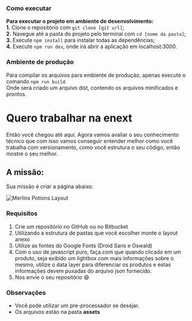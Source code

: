 ### Como executar
**Para executar o projeto em ambiente de desenvolvimento:**  
**1.** Clone o repositório com `git clone [git url]`;  
**2.** Navegue até a pasta do projeto pelo terminal com `cd [nome da pasta]`;  
**3.** Execute `npm install` para instalar todas as dependências;  
**4.** Execute `npm run dev`, onde irá abrir a aplicação em localhost:3000.

### Ambiente de produção
Para compilar os arquivos para embiente de produção, apenas execute o comando `npm run build`.  
Onde será criado um arquivo dist, contendo os arquivos minificados e prontos.

# Quero trabalhar na enext

Então você chegou até aqui. Agora vamos avaliar o seu conhecimento técnico que com isso vamos conseguir entender melhor como você trabalha com versionamento, como você estrutura o seu código, então mostre o seu melhor.

## A missão:

Sua missão é criar a página abaixo:

![Merlins Potions Layout](assets/potions-layout.png)

### Requisitos

1. Crie um repositório no GitHub ou no Bitbucket
1. Utilizando a estrutura de pastas que você escolher monte o layout anexo
1. Utilize as fontes do Google Fonts (Droid Sans e Oswald)
1. Com o uso de javascript puro, faça com que quando clicado em um produto, seja exibido um lightbox com mais informações sobre o mesmo, utilize o data layer para diferenciar os produtos e estas informações devem puxadas do arquivo json fornecido.
1. Nos envie o seu repositório :smile:

### Observações

- Você pode utilizar um pre-processador se desejar.
- Os arquivos estão na pasta **assets**
